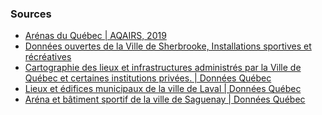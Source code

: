 <link rel="stylesheet" href="https://unpkg.com/leaflet@1.9.4/dist/leaflet.css"
   integrity="sha256-p4NxAoJBhIIN+hmNHrzRCf9tD/miZyoHS5obTRR9BMY="
   crossorigin=""/>

<style>
   #map img
   {
       position: absolute;
       -webkit-box-shadow: revert;
       border: revert;
       margin: 0px;
   }
   #map img.olympique { filter: hue-rotate(120deg); }
   
   #main_content
   {
    max-width: 80%;
   }
</style>
   
<!-- Make sure you put this AFTER Leaflet's CSS -->
<script src="https://unpkg.com/leaflet@1.9.4/dist/leaflet.js" integrity="sha256-20nQCchB9co0qIjJZRGuk2/Z9VM+kNiyxNV1lvTlZBo=" crossorigin=""></script>

 <div id="map" style="height:600px;"></div>


 <script>
      var map = L.map('map').setView([49.396675075193976,-70.40258940157918], 6);

    L.tileLayer('https://tile.openstreetmap.org/{z}/{x}/{y}.png', {
    maxZoom: 19,
    attribution: '© OpenStreetMap'
}).addTo(map);

function addArenas(arenas){
    excludedCity = [
        "Québec",
        "Sherbrooke",
        "Laval",
        "Saguenay"
    ]
    arenas.forEach(arena => {
        if(
            arena["coordinates"] !== null &&
            (arena["disabled"] === undefined || arena["disabled"] === false) &&
            (excludedCity.indexOf(arena["city"])==-1 || arena["opendata"]===false)
        )
        {
            let marker = L.marker([arena["coordinates"]["coordinates"][1],arena["coordinates"]["coordinates"][0]]).addTo(map);
            if(arena["type"]==="olympique")
            {
                marker._icon.classList.add("olympique");
            }
        }
    });
}

function addSherbrookeArena(infra){
    infra["features"].forEach(arena => {
        if(arena["attributes"]["TYPE"]==="Aréna")
        {
            let coordinates = arena["geometry"]
            L.marker([coordinates["y"], coordinates["x"]]).addTo(map);
        }
    })
}

function addQuebecArena(infra){
    infra["features"].forEach(arena => {
        if(arena["properties"]["DESCRIPTION"]==="Arénas")
        {
            let coordinates = arena["geometry"]["coordinates"]
            L.marker([coordinates[1],coordinates[0]]).addTo(map);
        }
    })
}

function addLavalArena(infra){
    infra.forEach(arena => {
        if(arena["type-commun"]==="Aréna")
        {
            L.marker([arena["latitude"],arena["longitude"]]).addTo(map);
        }
    })
}

function addSaguenayArena(infra){
    infra["features"].forEach(arena => {
        if(arena["properties"]["type_instal"]==="Aréna")
        {
            let coordinates = arena["geometry"]["coordinates"]
            L.marker([coordinates[1], coordinates[0]]).addTo(map);
        }
    })
}

fetch('./data/arenas.json').then((response) => response.json())
    .then((json) => addArenas(json));

fetch("https://services3.arcgis.com/qsNXG7LzoUbR4c1C/arcgis/rest/services/InstallationSportLoisir/FeatureServer/0/query?where=1%3D1&outFields=*&outSR=4326&f=json").then((response) => response.json())
    .then((json) => addSherbrookeArena(json));

fetch("https://www.donneesquebec.ca/recherche/dataset/daa10606-5fdd-4c9b-b5ef-235081690b6e/resource/8902c982-bbb6-4e84-814a-550d094c0bae/download/vdq-lieupublic.geojson").then((response) => response.json())
    .then((json) => addQuebecArena(json));

fetch("https://www.donneesquebec.ca/recherche/dataset/fddf1658-248e-49d6-99ed-4899a737f14a/resource/d870514a-0117-4155-8a88-cb2fbf60a330/download/lieux.json").then((response) => response.json())
    .then((json) => addLavalArena(json));

//fetch("https://www.gatineau.ca/upload/donneesouvertes/LIEU_PUBLIC.json", { mode: 'no-cors'}).then((response) => response.json())
//    .then((json) => addSherbrookeArena(json));

fetch("https://www.donneesquebec.ca/recherche/dataset/c78f9d21-d074-43e9-b406-6a0122836c73/resource/d332e2a1-5d12-43c2-802e-d4fdd0ed893c/download/sagarenastade.json").then((response) => response.json())
    .then((json) => addSaguenayArena(json));
 </script>

<h3>Sources</h3>
<ul>
   <li><a href="https://www.aqairs.ca/bibliotheque?doc=1">Arénas du Québec | AQAIRS, 2019</a></li>
   <li><a href="https://donneesouvertes-sherbrooke.opendata.arcgis.com/datasets/b6498f3436974ecbb8fa636a7d9c0b2f_0/about">
Données ouvertes de la Ville de Sherbrooke, Installations sportives et récréatives</a></li>
<li><a href="https://www.donneesquebec.ca/recherche/dataset/vque_14/resource/8902c982-bbb6-4e84-814a-550d094c0bae">Cartographie des lieux et infrastructures administrés par la Ville de Québec et certaines institutions privées. | Données Québec</a></li>
<li><a href="https://www.donneesquebec.ca/recherche/dataset/lieux-et-edifices-municipaux">Lieux et édifices municipaux de la ville de Laval | Données Québec</a></li>
<li><a href="https://www.donneesquebec.ca/recherche/dataset/sag_arena-et-batiment-sportif">Aréna et bâtiment sportif de la ville de Saguenay | Données Québec</a></li>
</ul>
